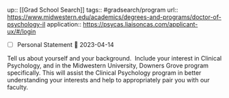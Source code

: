 ---
---
up:: [[Grad School Search]]
tags:: #gradsearch/program 
url:: https://www.midwestern.edu/academics/degrees-and-programs/doctor-of-psychology-il
application:: https://psycas.liaisoncas.com/applicant-ux/#/login

- [ ] Personal Statement  📅 2023-04-14 

Tell us about yourself and your background.  Include your interest in Clinical Psychology, and in the Midwestern University, Downers Grove program specifically. This will assist the Clinical Psychology program in better understanding your interests and help to appropriately pair you with our faculty.